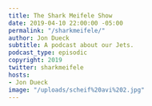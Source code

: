 ```yaml
---
title: The Shark Meifele Show
date: 2019-04-10 22:00:00 -05:00
permalink: "/sharkmeifele/"
author: Jon Dueck
subtitle: A podcast about our Jets.
podcast_type: episodic
copyright: 2019
twitter: sharkmeifele
hosts:
- Jon Dueck
image: "/uploads/scheif%20avi%202.jpg"
---
```


